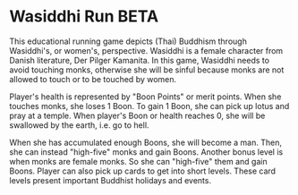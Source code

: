 # Wasiddhi Run BETA
<p>
This educational running game depicts (Thai) Buddhism through Wasiddhi's, or women's, perspective. Wasiddhi is a female character from Danish literature, Der Pilger Kamanita. In this game, Wasiddhi needs to avoid touching monks, otherwise she will be sinful because monks are not allowed to touch or to be touched by women.
</p>
<p>
Player's health is represented by "Boon Points" or merit points. When she touches monks, she loses 1 Boon. To gain 1 Boon, she can pick up lotus and pray at a temple. When player's Boon or health reaches 0, she will be swallowed by the earth, i.e. go to hell. 
</p>
<p>
When she has accumulated enough Boons, she will become a man. Then, she can instead "high-five" monks and gain Boons. Another bonus level is when monks are female monks. So she can "high-five" them and gain Boons.
Player can also pick up cards to get into short levels. These card levels present important Buddhist holidays and events. 
</p>
